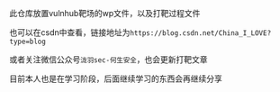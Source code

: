 此仓库放置vulnhub靶场的wp文件，以及打靶过程文件

也可以在csdn中查看，链接地址为`https://blog.csdn.net/China_I_LOVE?type=blog`

或者关注微信公众号`泷羽sec-何生安全`，也会更新打靶文章

目前本人也是在学习阶段，后面继续学习的东西会再继续分享
